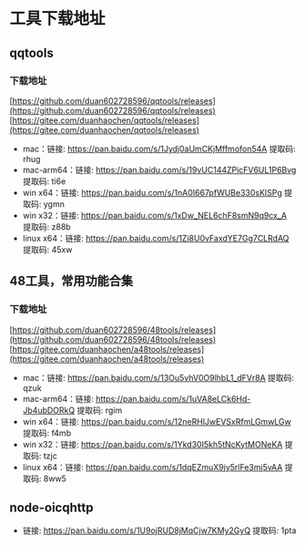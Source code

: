 # 工具下载地址

## qqtools

### 下载地址
[https://github.com/duan602728596/qqtools/releases](https://github.com/duan602728596/qqtools/releases)   
[https://gitee.com/duanhaochen/qqtools/releases](https://gitee.com/duanhaochen/qqtools/releases)
* mac：链接: https://pan.baidu.com/s/1Jydj0aUmCKjMffmofon54A 提取码: rhug
* mac-arm64：链接: https://pan.baidu.com/s/19vUC144ZPicFV6UL1P6Bvg 提取码: ti6e
* win x64：链接: https://pan.baidu.com/s/1nA0I667pfWUBe330sKISPg 提取码: ygmn
* win x32：链接: https://pan.baidu.com/s/1xDw_NEL6chF8smN9q9cx_A 提取码: z88b
* linux x64：链接: https://pan.baidu.com/s/1Zi8U0vFaxdYE7Gg7CLRdAQ 提取码: 45xw

## 48工具，常用功能合集

### 下载地址
[https://github.com/duan602728596/48tools/releases](https://github.com/duan602728596/48tools/releases)   
[https://gitee.com/duanhaochen/a48tools/releases](https://gitee.com/duanhaochen/a48tools/releases)
* mac：链接: https://pan.baidu.com/s/13Ou5vhV0O9lhbL1_dFVr8A 提取码: qzuk
* mac-arm64：链接: https://pan.baidu.com/s/1uVA8eLCk6Hd-Jb4ubDORkQ 提取码: rgim
* win x64：链接: https://pan.baidu.com/s/12neRHlJwEVSxRfmLGmwLGw 提取码: f4mb
* win x32：链接: https://pan.baidu.com/s/1Ykd30I5kh5tNcKytMONeKA 提取码: tzjc
* linux x64：链接: https://pan.baidu.com/s/1dqEZmuX9jy5rlFe3mj5vAA 提取码: 8ww5

## node-oicqhttp

* 链接: https://pan.baidu.com/s/1U9ojRUD8jMqCjw7KMy2GyQ 提取码: 1pta
